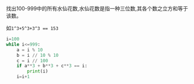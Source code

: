 找出100-999中的所有水仙花数,水仙花数是指一种三位数,其各个数之立方和等于该数。

如`1^3+5^3+3^3 == 153`



```python
i=100
while i<=999:
    a = i % 10
    b = i // 10 % 10
    c = i // 100
    if a**3 + b**3 + c**3 == i:
        print(i)
    i=i+1
```

